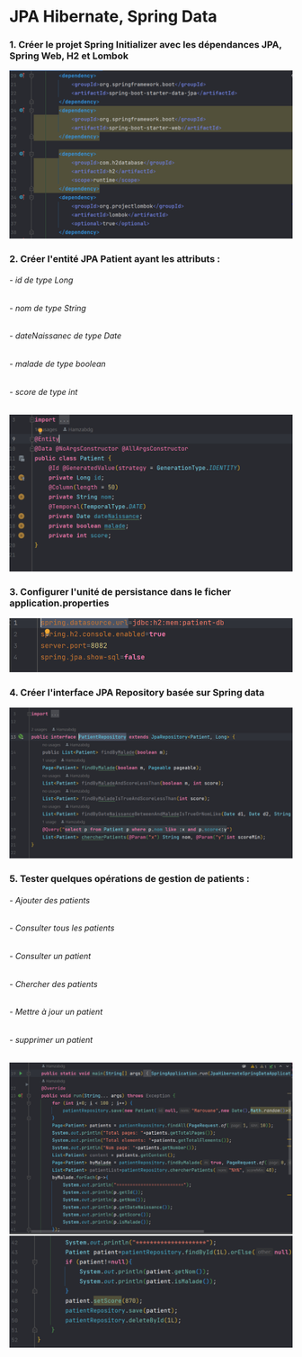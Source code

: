 <h1>JPA Hibernate, Spring Data</h1>


<h3>1. Créer le projet Spring Initializer avec les dépendances JPA, Spring Web, H2 et Lombok</h3>
<img src="Caps/1.PNG">


<h3>2. Créer l'entité JPA Patient ayant les attributs :<br></h3>
<h6> - id de type Long <br> </h6>
<h6>- nom de type String<br> </h6>
<h6> - dateNaissanec de type Date<br> </h6>
<h6> - malade de type boolean<br> </h6>
<h6> - score de type int <br> </h6>
<img src="Caps/2.PNG">

<h3>3. Configurer l'unité de persistance dans le ficher application.properties </h3>
<img src="Caps/3.PNG">

<h3>4. Créer l'interface JPA Repository basée sur Spring data</h3>
<img src="Caps/4.PNG">

<h3>5.  Tester quelques opérations de gestion de patients :<br></h3>
<h6>   - Ajouter des patients<br> </h6>
<h6> - Consulter tous les patients<br> </h6>
<h6> - Consulter un patient<br> </h6>
<h6> - Chercher des patients<br> </h6>
<h6> - Mettre à jour un patient <br> </h6>
<h6> - supprimer un patient <br> </h6>
<img src="Caps/5.PNG">
<img src="Caps/6.PNG">